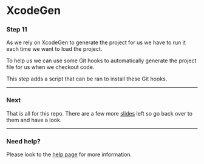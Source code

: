 # XcodeGen

### Step 11
As we rely on XcodeGen to generate the project for us we have to run it each time we want to load the project. 

To help us we can use some Git hooks to automatically generate the project file for us when we checkout code.

This step adds a script that can be ran to install these Git hooks.

---

### Next
That is all for this repo. There are a few more [slides](https://speakerdeck.com/steprescott/xcodegen) left so go back over to them and have a look.



---

### Need help?
Please look to the [help page](Docs/HELP.md) for more information.